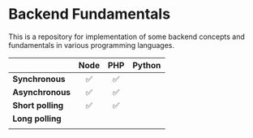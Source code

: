 # Backend Fundamentals

This is a repository for implementation of some backend concepts and fundamentals in various programming languages.


|                         | Node | PHP | Python |
| :---------------------- | :--: | :-: | ------ |
| **Synchronous**   |  ✅  | ✅ |        |
| **Asynchronous**  |  ✅  | ✅ |        |
| **Short polling** |  ✅  | ✅ |        |
| **Long polling**  |      |    |        |
|                         |      |    |        |
